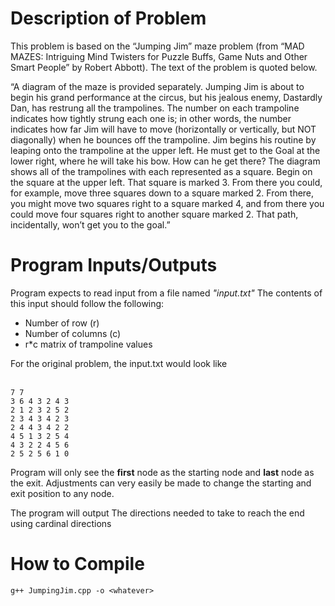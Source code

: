 # Description of Problem
This problem is based on the “Jumping Jim” maze problem (from “MAD MAZES: Intriguing Mind Twisters for Puzzle Buffs, Game Nuts and Other Smart People” by Robert Abbott). The text of the problem is quoted below. 

“A diagram of the maze is provided separately. Jumping Jim is about to begin his grand performance at the circus, but his jealous enemy, Dastardly Dan, has restrung all the trampolines. The number on each trampoline indicates how tightly strung each one is; in other words, the number indicates how far Jim will have to move (horizontally or vertically, but NOT diagonally) when he bounces off the trampoline. Jim begins his routine by leaping onto the trampoline at the upper left. He must get to the Goal at the lower right, where he will take his bow. How can he get there? The diagram shows all of the trampolines with each represented as a square. Begin on the square at the upper left. That square is marked 3. From there you could, for example, move three squares down to a square marked 2. From there, you might move two squares right to a square marked 4, and from there you could move four squares right to another square marked 2. That path, incidentally, won’t get you to the goal.” 





# Program Inputs/Outputs
Program expects to read input from a file named _"input.txt"_
The contents of this input should follow the following:
* Number of row (r)
* Number of columns (c)
* r*c matrix of trampoline values

For the original problem, the input.txt would look like


<br>`7 7`</br>
`3 6 4 3 2 4 3`
<br>`2 1 2 3 2 5 2`</br> 
`2 3 4 3 4 2 3`
<br>`2 4 4 3 4 2 2`</br> 
`4 5 1 3 2 5 4`
<br>`4 3 2 2 4 5 6`</br> 
`2 5 2 5 6 1 0`



Program will only see the <strong>first</strong> node as the starting node and <strong>last</strong> node as the exit. Adjustments can very easily be made to change the starting and exit position to any node.

The program will output The directions needed to take to reach the end using cardinal directions

# How to Compile
`g++ JumpingJim.cpp -o <whatever>`
